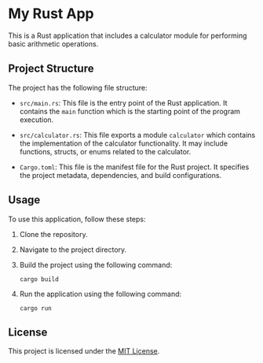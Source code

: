 # My Rust App

This is a Rust application that includes a calculator module for performing basic arithmetic operations.

## Project Structure

The project has the following file structure:

- `src/main.rs`: This file is the entry point of the Rust application. It contains the `main` function which is the starting point of the program execution.

- `src/calculator.rs`: This file exports a module `calculator` which contains the implementation of the calculator functionality. It may include functions, structs, or enums related to the calculator.

- `Cargo.toml`: This file is the manifest file for the Rust project. It specifies the project metadata, dependencies, and build configurations.

## Usage

To use this application, follow these steps:

1. Clone the repository.

2. Navigate to the project directory.

3. Build the project using the following command:

   ```shell
   cargo build
   ```

4. Run the application using the following command:

   ```shell
   cargo run
   ```

## License

This project is licensed under the [MIT License](LICENSE).